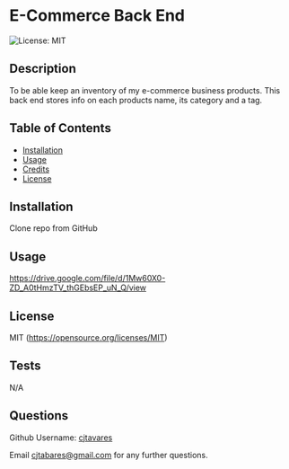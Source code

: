 # E-Commerce Back End

![License: MIT](https://img.shields.io/badge/License-MIT-yellow.svg)

## Description

To be able keep an inventory of my e-commerce business products.  This back end stores info on each products name, its category and a tag.


## Table of Contents

- [Installation](#installation)
- [Usage](#usage)
- [Credits](#credits)
- [License](#license)

## Installation

Clone repo from GitHub

## Usage

https://drive.google.com/file/d/1Mw60X0-ZD_A0tHmzTV_thGEbsEP_uN_Q/view

## License

MIT  (https://opensource.org/licenses/MIT)

## Tests

N/A

## Questions
  
Github Username: [cjtavares](#github.com/cjtavares) 
 
Email cjtabares@gmail.com for any further questions. 